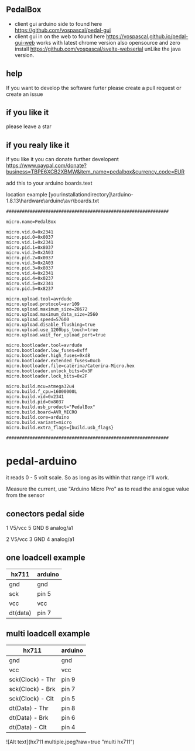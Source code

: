 ## PedalBox
- client gui arduino side to found here https://github.com/vospascal/pedal-gui
- client gui in on the web to found here https://vospascal.github.io/pedal-gui-web works with latest chrome version also opensource and zero install https://github.com/vospascal/svelte-webserial unLike the java version.

## help
If you want to develop the software furter please create a pull request or create an issue

## if you like it
please leave a star

## if you realy like it
if you like it you can donate further developent
https://www.paypal.com/donate?business=TBPE6XCB2XBMW&item_name=pedalbox&currency_code=EUR

add this to your arduino boards.text

location example  [yourinstallationdirectory]\arduino-1.8.13\hardware\arduino\avr\boards.txt
```
##############################################################

micro.name=PedalBox

micro.vid.0=0x2341
micro.pid.0=0x0037
micro.vid.1=0x2341
micro.pid.1=0x8037
micro.vid.2=0x2A03
micro.pid.2=0x0037
micro.vid.3=0x2A03
micro.pid.3=0x8037
micro.vid.4=0x2341
micro.pid.4=0x0237
micro.vid.5=0x2341
micro.pid.5=0x8237

micro.upload.tool=avrdude
micro.upload.protocol=avr109
micro.upload.maximum_size=28672
micro.upload.maximum_data_size=2560
micro.upload.speed=57600
micro.upload.disable_flushing=true
micro.upload.use_1200bps_touch=true
micro.upload.wait_for_upload_port=true

micro.bootloader.tool=avrdude
micro.bootloader.low_fuses=0xff
micro.bootloader.high_fuses=0xd8
micro.bootloader.extended_fuses=0xcb
micro.bootloader.file=caterina/Caterina-Micro.hex
micro.bootloader.unlock_bits=0x3F
micro.bootloader.lock_bits=0x2F

micro.build.mcu=atmega32u4
micro.build.f_cpu=16000000L
micro.build.vid=0x2341
micro.build.pid=0x8037
micro.build.usb_product="PedalBox"
micro.build.board=AVR_MICRO
micro.build.core=arduino
micro.build.variant=micro
micro.build.extra_flags={build.usb_flags}

##############################################################
```


# pedal-arduino
it reads 0 - 5 volt scale. So as long as its within that range it'll work.

Measure the current, use "Arduino Micro Pro" as to read the analogue value from the sensor

## conectors pedal side
1 V5/vcc
5 GND
6 analog/a1

2 V5/vcc
3 GND
4 analog/a1


## one loadcell example

| hx711  | arduino  | 
|---|---|
| gnd  |  gnd |
| sck  | pin 5  | 
| vcc  | vcc  |
| dt(data)  |  pin 7 |

## multi loadcell example

| hx711  | arduino  | 
|---|---|
| gnd  |  gnd |
| vcc  | vcc  |
| sck(Clock) - Thr  | pin 9  |
| sck(Clock) - Brk | pin 7  |
| sck(Clock) - Clt | pin 5  |
| dt(Data) - Thr |  pin 8 |
| dt(Data) - Brk |  pin 6 |
| dt(Data) - Clt |  pin 4 |

![Alt text](hx711 multiple.jpeg?raw=true "multi hx711")
